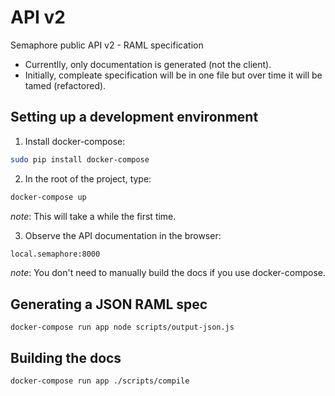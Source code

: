 # API v2

Semaphore public API v2 - RAML specification

- Currentlly, only documentation is generated (not the client).
- Initially, compleate specification will be in one file but over time
  it will be tamed (refactored).

## Setting up a development environment

1. Install docker-compose:

``` bash
sudo pip install docker-compose
```

2. In the root of the project, type:

``` bash
docker-compose up
```

_note_: This will take a while the first time.

3. Observe the API documentation in the browser:

``` bash
local.semaphore:8000
```

_note_: You don't need to manually build the docs if you use docker-compose.

## Generating a JSON RAML spec

```
docker-compose run app node scripts/output-json.js
```

## Building the docs

``` bash
docker-compose run app ./scripts/compile
```
